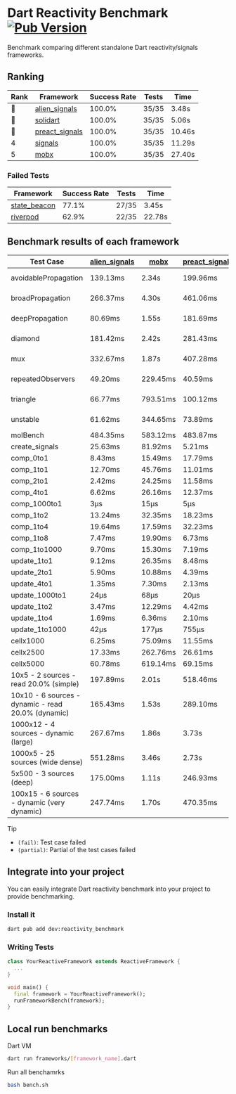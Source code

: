 # Dart Reactivity Benchmark [![Pub Version](https://img.shields.io/pub/v/reactivity_benchmark)](https://pub.dev/packages/reactivity_benchmark)

Benchmark comparing different standalone Dart reactivity/signals frameworks.

## Ranking

<!-- ranking start -->
| Rank | Framework | Success Rate | Tests | Time |
|------|-----------|--------------|-------|------|
| 🥇 | [alien_signals](https://github.com/medz/alien-signals-dart) | 100.0% | 35/35 | 3.48s |
| 🥈 | [solidart](https://github.com/nank1ro/solidart) | 100.0% | 35/35 | 5.06s |
| 🥉 | [preact_signals](https://pub.dev/packages/preact_signals) | 100.0% | 35/35 | 10.46s |
| 4 | [signals](https://github.com/rodydavis/signals.dart) | 100.0% | 35/35 | 11.29s |
| 5 | [mobx](https://github.com/mobxjs/mobx.dart) | 100.0% | 35/35 | 27.40s |

<!-- ranking end -->

### **Failed Tests**

<!-- fail start -->
| Framework | Success Rate | Tests | Time |
|-----------|--------------|-------|------|
| [state_beacon](https://github.com/jinyus/dart_beacon) | 77.1% | 27/35 | 3.45s |
| [riverpod](https://github.com/rrousselGit/riverpod) | 62.9% | 22/35 | 22.78s |

<!-- fail end -->

## Benchmark results of each framework

<!-- test-case start -->
| Test Case | [alien_signals](https://github.com/medz/alien-signals-dart) | [mobx](https://github.com/mobxjs/mobx.dart) | [preact_signals](https://pub.dev/packages/preact_signals) | [riverpod](https://github.com/rrousselGit/riverpod) | [signals](https://github.com/rodydavis/signals.dart) | [solidart](https://github.com/nank1ro/solidart) | [state_beacon](https://github.com/jinyus/dart_beacon) |
|---|---|---|---|---|---|---|---|
| avoidablePropagation | 139.13ms | 2.34s | 199.96ms | 1.47s | 211.47ms | 234.96ms | 176.26ms (fail) |
| broadPropagation | 266.37ms | 4.30s | 461.06ms | 81.43ms (fail) | 452.47ms | 448.23ms | 6.60ms (fail) |
| deepPropagation | 80.69ms | 1.55s | 181.69ms | 2.02s (fail) | 171.41ms | 132.59ms | 146.28ms (fail) |
| diamond | 181.42ms | 2.42s | 281.43ms | 2.58s (fail) | 281.50ms | 313.75ms | 187.41ms (fail) |
| mux | 332.67ms | 1.87s | 407.28ms | 568.33ms (fail) | 410.93ms | 397.24ms | 197.35ms (fail) |
| repeatedObservers | 49.20ms | 229.45ms | 40.59ms | 388.35ms (fail) | 48.33ms | 88.91ms | 53.94ms (fail) |
| triangle | 66.77ms | 793.51ms | 100.12ms | 989.72ms (fail) | 103.33ms | 99.67ms | 79.72ms (fail) |
| unstable | 61.62ms | 344.65ms | 73.89ms | 681.38ms (fail) | 76.53ms | 101.60ms | 342.37ms (fail) |
| molBench | 484.35ms | 583.12ms | 483.87ms | 10.95ms | 485.41ms | 498.38ms | 928μs |
| create_signals | 25.63ms | 81.92ms | 5.21ms | 23.83ms | 25.72ms | 69.77ms | 62.61ms |
| comp_0to1 | 8.43ms | 15.49ms | 17.79ms | 12.93ms | 11.90ms | 26.71ms | 56.51ms |
| comp_1to1 | 12.70ms | 45.76ms | 11.01ms | 26.94ms | 18.60ms | 40.93ms | 57.95ms |
| comp_2to1 | 2.42ms | 24.25ms | 11.58ms | 32.67ms | 19.07ms | 15.06ms | 38.23ms |
| comp_4to1 | 6.62ms | 26.16ms | 12.37ms | 7.45ms | 2.00ms | 15.37ms | 17.45ms |
| comp_1000to1 | 3μs | 15μs | 5μs | 4μs | 7μs | 15μs | 44μs |
| comp_1to2 | 13.24ms | 32.35ms | 18.23ms | 13.06ms | 25.90ms | 27.33ms | 48.65ms |
| comp_1to4 | 19.64ms | 17.59ms | 32.23ms | 21.91ms | 14.77ms | 22.17ms | 47.52ms |
| comp_1to8 | 7.47ms | 19.90ms | 6.73ms | 6.51ms | 6.48ms | 21.38ms | 46.45ms |
| comp_1to1000 | 9.70ms | 15.30ms | 7.19ms | 6.01ms | 4.35ms | 14.36ms | 42.45ms |
| update_1to1 | 9.12ms | 26.35ms | 8.48ms | 88.19ms | 10.08ms | 16.67ms | 6.04ms |
| update_2to1 | 5.90ms | 10.88ms | 4.39ms | 45.56ms | 4.50ms | 8.16ms | 3.08ms |
| update_4to1 | 1.35ms | 7.30ms | 2.13ms | 21.89ms | 2.53ms | 4.10ms | 1.50ms |
| update_1000to1 | 24μs | 68μs | 20μs | 172μs | 26μs | 39μs | 15μs |
| update_1to2 | 3.47ms | 12.29ms | 4.42ms | 43.13ms | 4.51ms | 8.48ms | 3.07ms |
| update_1to4 | 1.69ms | 6.36ms | 2.10ms | 20.94ms | 2.44ms | 4.11ms | 1.51ms |
| update_1to1000 | 42μs | 177μs | 755μs | 124μs | 42μs | 179μs | 417μs |
| cellx1000 | 6.25ms | 75.09ms | 11.55ms | N/A | 9.59ms | 9.25ms | 5.63ms |
| cellx2500 | 17.33ms | 262.76ms | 26.61ms | N/A | 31.79ms | 29.42ms | 31.09ms |
| cellx5000 | 60.78ms | 619.14ms | 69.15ms | N/A | 70.49ms | 69.37ms | 51.43ms |
| 10x5 - 2 sources - read 20.0% (simple) | 197.89ms | 2.01s | 518.46ms | 2.26s | 511.68ms | 324.75ms | 240.14ms |
| 10x10 - 6 sources - dynamic - read 20.0% (dynamic) | 165.43ms | 1.53s | 289.10ms | 1.50s (partial) | 281.01ms | 218.87ms | 195.97ms |
| 1000x12 - 4 sources - dynamic (large) | 267.67ms | 1.86s | 3.73s | 2.57s (partial) | 3.88s | 437.49ms | 332.23ms |
| 1000x5 - 25 sources (wide dense) | 551.28ms | 3.46s | 2.73s | 4.13s | 3.40s | 799.61ms | 505.25ms |
| 5x500 - 3 sources (deep) | 175.00ms | 1.11s | 246.93ms | 1.38s | 222.39ms | 229.76ms | 203.50ms |
| 100x15 - 6 sources - dynamic (very dynamic) | 247.74ms | 1.70s | 470.35ms | 1.77s (partial) | 484.93ms | 333.91ms | 258.00ms |

<!-- test-case end -->

> [!TIP]
> - `(fail)`: Test case failed
> - `(partial)`: Partial of the test cases failed

## Integrate into your project

You can easily integrate Dart reactivity benchmark into your project to provide benchmarking.

### Install it

```bash
dart pub add dev:reactivity_benchmark
```

### Writing Tests

```dart
class YourReactiveFramework extends ReactiveFramework {
  ...
}

void main() {
  final framework = YourReactiveFramework();
  runFrameworkBench(framework);
}
```

## Local run benchmarks

Dart VM
```bash
dart run frameworks/[framework_name].dart
```

Run all benchamrks
```bash
bash bench.sh
```
